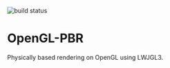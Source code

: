 ![build status](https://travis-ci.org/mcmacker4/OpenGL-PBR.svg?branch=master)
# OpenGL-PBR
Physically based rendering on OpenGL using LWJGL3.